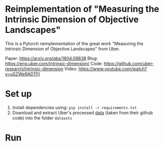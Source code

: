 # Reimplementation of "Measuring the Intrinsic Dimension of Objective Landscapes"

This is a Pytorch reimplementation of the great work "Measuring the Intrinsic Dimension of Objective Landscapes" from Uber.

Paper: https://arxiv.org/abs/1804.08838
Blog: https://eng.uber.com/intrinsic-dimension/
Code: https://github.com/uber-research/intrinsic-dimension
Video: https://www.youtube.com/watch?v=uSZWeRADTFI 


# Set up
1. Install dependencies using: `pip install -r requirements.txt`
2. Download and extract Uber's processed [data](https://drive.google.com/open?id=1tTrPWo2KBejmgaqajL19LxFoBoJsVTlI) (taken from their github code) into the folder `datasets`


# Run